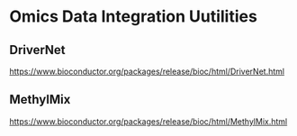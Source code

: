 # Omics Data Integration Uutilities

## DriverNet
https://www.bioconductor.org/packages/release/bioc/html/DriverNet.html

## MethylMix
https://www.bioconductor.org/packages/release/bioc/html/MethylMix.html
